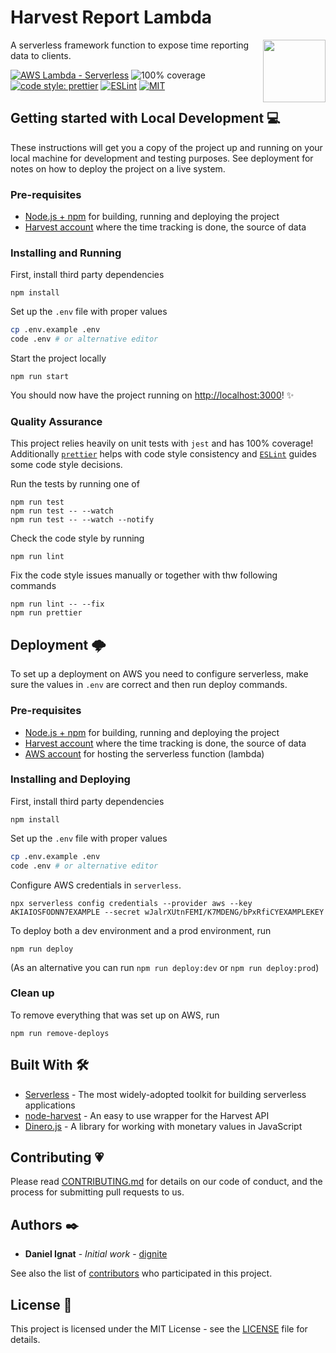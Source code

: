 # Harvest Report Lambda

<img src="https://www.getharvest.com/assets/press/harvest-logo-capsule-9b74927af1c93319c7d6c47ee89d4c2d442f569492c82899b203dd3bdeaa81a4.png" height="100px" align="right" />

A serverless framework function to expose time reporting data to clients.

[![AWS Lambda - Serverless](https://img.shields.io/badge/AWS%20Lambda-Serverless-green.svg?logo=amazon&logoColor=white)](https://www.serverless.com) ![100% coverage](https://img.shields.io/badge/coverage-100%25-green.svg) [![code style: prettier](https://img.shields.io/badge/code_style-prettier-ff69b4.svg)](https://github.com/prettier/prettier) [![ESLint](https://img.shields.io/badge/code%20style-ESLint-purple.svg)](https://github.com/eslint/eslint) [![MIT](https://img.shields.io/badge/license-MIT-green.svg)](LICENSE)

## Getting started with Local Development 💻

These instructions will get you a copy of the project up and running on your local machine for development and testing purposes. See deployment for notes on how to deploy the project on a live system.

### Pre-requisites

- [Node.js + npm](https://nodejs.org/en/) for building, running and deploying the project
- [Harvest account](https://www.getharvest.com/) where the time tracking is done, the source of data

### Installing and Running

First, install third party dependencies

```
npm install
```

Set up the `.env` file with proper values

```sh
cp .env.example .env
code .env # or alternative editor
```

Start the project locally

```
npm run start
```

You should now have the project running on [http://localhost:3000](http://localhost:3000)! ✨

### Quality Assurance

This project relies heavily on unit tests with `jest` and has 100% coverage! Additionally [`prettier`](https://github.com/prettier/prettier) helps with code style consistency and [`ESLint`](https://github.com/eslint/eslint) guides some code style decisions.

Run the tests by running one of

```
npm run test
npm run test -- --watch
npm run test -- --watch --notify
```

Check the code style by running

```
npm run lint
```

Fix the code style issues manually or together with thw following commands

```
npm run lint -- --fix
npm run prettier
```

## Deployment 🌩️

To set up a deployment on AWS you need to configure serverless, make sure the values in `.env` are correct and then run deploy commands.

### Pre-requisites

- [Node.js + npm](https://nodejs.org/en/) for building, running and deploying the project
- [Harvest account](https://www.getharvest.com/) where the time tracking is done, the source of data
- [AWS account](https://aws.amazon.com/) for hosting the serverless function (lambda)

### Installing and Deploying

First, install third party dependencies

```
npm install
```

Set up the `.env` file with proper values

```sh
cp .env.example .env
code .env # or alternative editor
```

Configure AWS credentials in `serverless`.

```
npx serverless config credentials --provider aws --key AKIAIOSFODNN7EXAMPLE --secret wJalrXUtnFEMI/K7MDENG/bPxRfiCYEXAMPLEKEY
```

To deploy both a dev environment and a prod environment, run

```
npm run deploy
```

(As an alternative you can run `npm run deploy:dev` or `npm run deploy:prod`)

### Clean up

To remove everything that was set up on AWS, run

```
npm run remove-deploys
```

## Built With 🛠️

- [Serverless](https://serverless.com/) - The most widely-adopted toolkit for building serverless applications
- [node-harvest](https://github.com/simplyspoke/node-harvest) - An easy to use wrapper for the Harvest API
- [Dinero.js](https://sarahdayan.github.io/dinero.js/) - A library for working with monetary values in JavaScript

## Contributing 💗

Please read [CONTRIBUTING.md](https://gist.github.com/PurpleBooth/b24679402957c63ec426) for details on our code of conduct, and the process for submitting pull requests to us.

## Authors ✒️

- **Daniel Ignat** - _Initial work_ - [dignite](https://github.com/dignite)

See also the list of [contributors](https://github.com/dignite/harvest-report-lambda/graphs/contributors) who participated in this project.

## License 📓

This project is licensed under the MIT License - see the [LICENSE](LICENSE) file for details.
